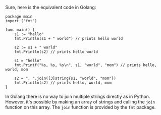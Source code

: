 Sure, here is the equivalent code in Golang:
```golang
package main
import ("fmt")

func main() {
	s1 := "hello"
	fmt.Println(s1 + " world") // prints hello world 

	s2 := s1 + " world"
	fmt.Println(s2) // prints hello world

	s1 = "hello"
	fmt.Printf("%s, %s, %s\n", s1, "world", "mom") // prints hello, world, mom 

	s2 = ", ".join([3]string{s1, "world", "mom"})
	fmt.Println(s2) // prints hello, world, mom 
}
```
In Golang there is no way to join multiple strings directly as in Python. However, it's possible by making an array of strings and calling the `join` function on this array. The `join` function is provided by the `fmt` package.
